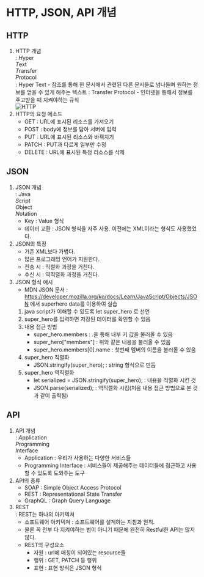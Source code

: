 # HTTP, JSON, API 개념

## HTTP
1. HTTP 개념<br>
    : *H*yper<br> *T*ext<br> *T*ransfer<br> *P*rotocol<br>
    : Hyper Text - 참조를 통해 한 문서에서 관련된 다른 문서들로 넘나들며 원하는 정보를 얻을 수 있게 해주는 텍스트
    : Transfer Protocol - 인터넷을 통해서 정보를 주고받을 때 지켜야하는 규칙<br>
    ![HTTP](https://user-images.githubusercontent.com/63536606/89115781-1d195000-d4c7-11ea-8210-e829eac3c821.PNG)
2. HTTP의 요청 메소드
    - GET : URL에 표시된 리소스를 가져오기
    - POST : body에 정보를 담아 서버에 입력
    - PUT : URL에 표시된 리소스와 바꿔치기
    - PATCH : PUT과 다르게 일부만 수정
    - DELETE : URL에 표시된 특정 리소스를 삭제

## JSON
1. JSON 개념<br>
    : *J*ava<br> *S*cript<br> *O*bject<br> *N*otation<br>
    - Key : Value 형식 
    - 데이터 교환 : JSON 형식을 자주 사용. 이전에는 XML이라는 형식도 사용했었다. 
2. JSON의 특징
    - 기존 XML보다 가볍다.
    - 많은 프로그래밍 언어가 지원한다.
    - 전송 시 : 직렬화 과정을 거친다.
    - 수신 시 : 역직렬화 과정을 거친다.
3. JSON 형식 예시
    - MDN JSON 문서 : https://developer.mozilla.org/ko/docs/Learn/JavaScript/Objects/JSON 에서 superhero data를 이용하여 실습
    1. java script가 이해할 수 있도록 let super_hero 로 선언
    2. super_hero를 입력하면 저장된 데이터를 확인할 수 있음
    3. 내용 접근 방법
        - super_hero.members : .을 통해 내부 키 값을 불러올 수 있음
        - super_hero["members"] : 위와 같은 내용을 불러올 수 있음
        - super_hero.members[0].name : 첫번째 멤버의 이름을 불러올 수 있음
    4. super_hero 직렬화
        - JSON.stringify(super_hero); : string 형식으로 만듬
    5. super_hero 역직렬화
        - let serialized = JSON.stringify(super_hero); : 내용을 직렬화 시킨 것
        - JSON.parse(serialized); : 역직렬화 시킴(처음 내용 접근 방법으로 본 것과 같이 출력됨)

## API
1. API 개념<br>
    : *A*pplication<br> *P*rogramming<br> *I*nterface<br>
    - Application : 우리가 사용하는 다양한 서비스들
    - Programming Interface : 서비스들이 제공해주는 데이터들에 접근하고 사용할 수 있도록 도와주는 도구
2. API의 종류
    - SOAP : Simple Object Access Protocol
    - REST : Representational State Transfer
    - GraphQL : Graph Query Language
3. REST<br>
    : REST는 하나의 아키텍쳐<br>
    - 소프트웨어 아키텍쳐 : 소프트웨어를 설계하는 지침과 원칙. 
    - 물론 꼭 전부 다 지켜야하는 법이 아니기 때문에 완전히 Restful한 API는 많지 않다.
    - REST의 구성요소
        - 자원 : url에 매칭이 되어있는 resource들
        - 행위 : GET, PATCH 등 행위
        - 표현 : 표현 방식은 JSON 형식